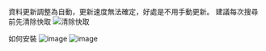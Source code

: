 資料更新調整為自動，更新速度無法確定，好處是不用手動更新。
建議每次搜尋前先清除快取
![清除快取](https://github.com/user-attachments/assets/95d5f87c-5a0d-4380-99af-aa0420893993)

如何安裝
![image](https://github.com/user-attachments/assets/6d26acd2-ec86-4eed-8880-df2ccfaead11)
![image](https://github.com/user-attachments/assets/f4c607ad-ac8b-4db9-aabc-851deffdde25)
